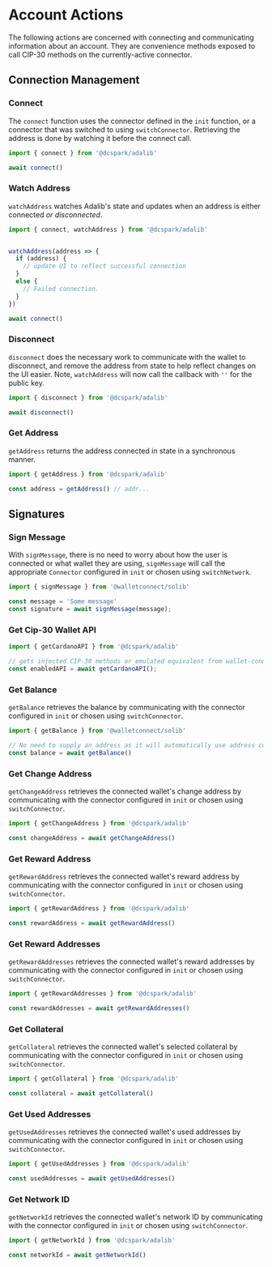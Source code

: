 # Account Actions

The following actions are concerned with connecting and communicating
information about an account. They are convenience methods exposed to call
CIP-30 methods on the currently-active connector.

## Connection Management

### Connect

The `connect` function uses the connector defined in the `init` function, or a
connector that was switched to using `switchConnector`. Retrieving the address 
is done by watching it before the connect call.

```ts
import { connect } from '@dcspark/adalib'

await connect()
```

### Watch Address

`watchAddress` watches Adalib's state and updates when an address is either
connected *or disconnected*.

```ts
import { connect, watchAddress } from '@dcspark/adalib'


watchAddress(address => {
  if (address) {
    // update UI to reflect successful connection
  }
  else {
    // Failed connection.
  }
})

await connect()
```

### Disconnect

`disconnect` does the necessary work to communicate with the wallet to
disconnect, and remove the address from state to help reflect changes on the UI
easier. Note, `watchAddress` will now call the callback with `''` for the
public key.

```ts
import { disconnect } from '@dcspark/adalib'

await disconnect()
```

### Get Address

`getAddress` returns the address connected in state in a synchronous manner.

```ts
import { getAddress } from '@dcspark/adalib'

const address = getAddress() // addr...
```

## Signatures

### Sign Message
With `signMessage`, there is no need to worry about how the user is connected or
what wallet they are using, `signMessage` will call the appropriate `Connector`
configured in `init` or chosen using `switchNetwork`.

```ts
import { signMessage } from '@walletconnect/solib'

const message = 'Some message'
const signature = await signMessage(message);
```

### Get Cip-30 Wallet API

```ts
import { getCardanoAPI } from '@dcspark/adalib'

// gets injected CIP-30 methods or emulated equivalent from wallet-connect.
const enabledAPI = await getCardanoAPI();
```

### Get Balance
`getBalance` retrieves the balance by communicating with the connector configured in `init` or chosen
using `switchConnector`.

```ts
import { getBalance } from '@walletconnect/solib'

// No need to supply an address as it will automatically use address connected.
const balance = await getBalance()
```

### Get Change Address
`getChangeAddress` retrieves the connected wallet's change address by communicating with the connector configured in `init` or chosen using `switchConnector`.

```ts
import { getChangeAddress } from '@dcspark/adalib'

const changeAddress = await getChangeAddress()
```

### Get Reward Address

`getRewardAddress` retrieves the connected wallet's reward address by communicating with the connector configured in `init` or chosen using `switchConnector`.

```ts
import { getRewardAddress } from '@dcspark/adalib'

const rewardAddress = await getRewardAddress()
```

### Get Reward Addresses

`getRewardAddresses` retrieves the connected wallet's reward addresses by communicating with the connector configured in `init` or chosen using `switchConnector`.

```ts
import { getRewardAddresses } from '@dcspark/adalib'

const rewardAddresses = await getRewardAddresses()
```

### Get Collateral

`getCollateral` retrieves the connected wallet's selected collateral by communicating with the connector configured in `init` or chosen using `switchConnector`.

```ts
import { getCollateral } from '@dcspark/adalib'

const collateral = await getCollateral()
```

### Get Used Addresses

`getUsedAddresses` retrieves the connected wallet's used addresses by communicating with the connector configured in `init` or chosen using `switchConnector`.

```ts
import { getUsedAddresses } from '@dcspark/adalib'

const usedAddresses = await getUsedAddresses()
```

### Get Network ID

`getNetworkId` retrieves the connected wallet's network ID by communicating with the connector configured in `init` or chosen using `switchConnector`.

```ts
import { getNetworkId } from '@dcspark/adalib'

const networkId = await getNetworkId()
```
